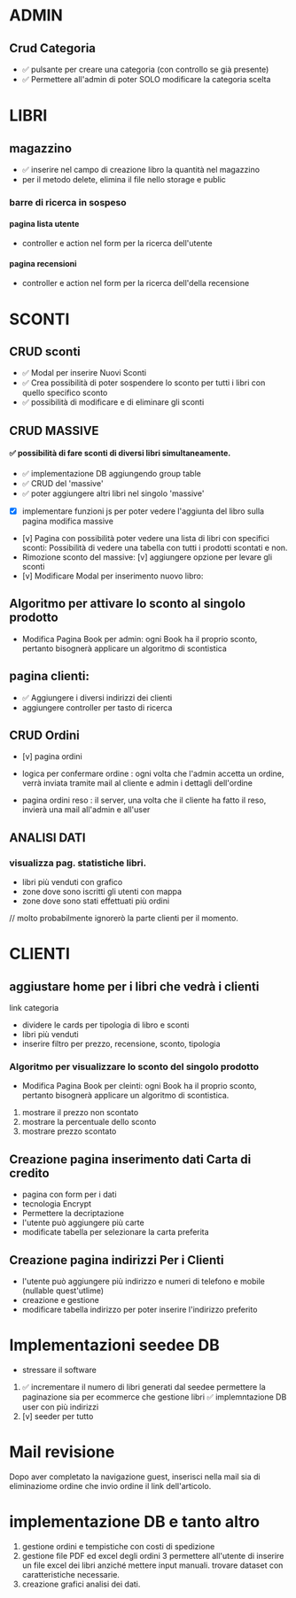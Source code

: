 # ADMIN
## Crud Categoria
- ✅ pulsante per creare una categoria (con controllo se già presente)
- ✅ Permettere all'admin di poter SOLO modificare la categoria scelta 

# LIBRI
## magazzino 
- ✅ inserire nel campo di creazione libro la quantità nel magazzino
- per il metodo delete, elimina il file  nello storage e public 

### barre di ricerca in sospeso
#### pagina lista utente
- controller e action nel form per la ricerca dell'utente
#### pagina recensioni
- controller e action nel form per la ricerca dell'della recensione
# SCONTI 
## CRUD sconti
- ✅ Modal per inserire Nuovi Sconti
- ✅ Crea possibilità di poter sospendere lo sconto per tutti i libri con quello specifico sconto
- ✅ possibilità di modificare e di eliminare  gli sconti

## CRUD MASSIVE
#### ✅ possibilità di fare sconti di diversi libri simultaneamente. 
- ✅ implementazione DB aggiungendo group table
- ✅ CRUD del 'massive'
- ✅ poter aggiungere altri libri nel singolo 'massive'
- [x] implementare funzioni js per poter vedere l'aggiunta del libro sulla pagina modifica massive

- [v] Pagina con possibilità poter vedere una lista di libri con specifici sconti:
Possibilità di vedere una tabella con tutti i prodotti scontati e non.
- Rimozione sconto del massive:
[v] aggiungere opzione per levare gli sconti
- [v] Modificare Modal per inserimento nuovo libro:
 

## Algoritmo per attivare lo sconto al singolo prodotto
- Modifica Pagina Book per admin:
ogni Book ha il proprio sconto, pertanto bisognerà applicare un algoritmo di scontistica
## pagina clienti: 
- ✅ Aggiungere i diversi indirizzi dei clienti
- aggiungere controller per tasto di ricerca

## CRUD Ordini
- [v] pagina ordini
- logica per confermare ordine
: ogni volta che l'admin accetta un ordine, verrà inviata tramite mail al cliente e admin i dettagli dell'ordine

-  pagina ordini reso
: il server, una volta che il cliente ha fatto il reso, invierà una mail all'admin e all'user



## ANALISI DATI
### visualizza pag. statistiche libri.
- libri più venduti con grafico
- zone dove sono iscritti gli utenti con mappa
- zone dove sono stati effettuati più ordini


// molto probabilmente ignorerò la parte clienti per il momento.

# CLIENTI
## aggiustare home per i libri che vedrà i clienti
link categoria
- dividere le cards per tipologia di libro e sconti
- libri più venduti
- inserire filtro per prezzo, recensione, sconto, tipologia
### Algoritmo per visualizzare lo sconto del singolo prodotto
- Modifica Pagina Book per cleinti:
ogni Book ha il proprio sconto, pertanto bisognerà applicare un algoritmo di scontistica.
1. mostrare il prezzo non scontato
2. mostrare la percentuale dello sconto
3. mostrare prezzo scontato

## Creazione pagina inserimento dati Carta di credito
- pagina con form per i dati
- tecnologia Encrypt
- Permettere la decriptazione
- l'utente può aggiungere più carte
- modificate tabella per selezionare la carta preferita

## Creazione pagina indirizzi Per i Clienti
- l'utente può aggiungere più indirizzo e numeri di telefono e mobile (nullable quest'utlime)
- creazione e gestione 
- modificare tabella indirizzo per poter inserire l'indirizzo preferito


# Implementazioni seedee DB 
- stressare il software
1. ✅ incrementare il numero di libri generati dal seedee
 permettere la paginazione sia per ecommerce che gestione libri
✅ implemntazione DB user con più indirizzi
2. [v] seeder per tutto

# Mail revisione
Dopo aver completato la navigazione guest, inserisci nella mail sia di eliminaziome ordine che invio ordine il link dell'articolo.


# implementazione DB e tanto altro
1. gestione ordini e tempistiche con costi di spedizione
2. gestione file PDF ed excel degli ordini 
3 permettere all'utente di inserire un file excel dei libri anziché mettere input manuali. trovare dataset con caratteristiche necessarie.
4. creazione grafici analisi dei dati.

